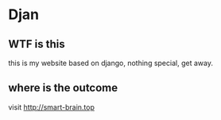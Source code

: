 # Djan

## WTF is this
this is my website based on django, nothing special, get away.

## where is the outcome
visit http://smart-brain.top
